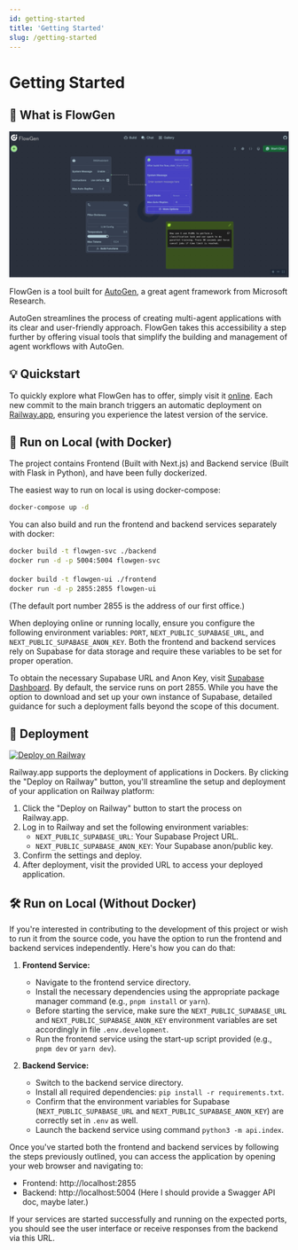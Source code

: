 ```yaml
---
id: getting-started
title: 'Getting Started'
slug: /getting-started
---
```


# Getting Started

## 🤖 What is FlowGen

![flow-1](./img/screenshot-flow-1.jpeg)

FlowGen is a tool built for [AutoGen](https://microsoft.github.io/autogen/), a great agent framework from Microsoft Research.

AutoGen streamlines the process of creating multi-agent applications with its clear and user-friendly approach. FlowGen takes this accessibility a step further by offering visual tools that simplify the building and management of agent workflows with AutoGen.

## 💡 Quickstart

To quickly explore what FlowGen has to offer, simply visit it [online](https://flowgen.dev). Each new commit to the main branch triggers an automatic deployment on [Railway.app](https://railway.app), ensuring you experience the latest version of the service.

## 🐳 Run on Local (with Docker)

The project contains Frontend (Built with Next.js) and Backend service (Built with Flask in Python), and have been fully dockerized.

The easiest way to run on local is using docker-compose:

```bash
docker-compose up -d
```

You can also build and run the frontend and backend services separately with docker:

```bash
docker build -t flowgen-svc ./backend
docker run -d -p 5004:5004 flowgen-svc

docker build -t flowgen-ui ./frontend
docker run -d -p 2855:2855 flowgen-ui
```

(The default port number 2855 is the address of our first office.)

When deploying online or running locally, ensure you configure the following environment variables: `PORT`, `NEXT_PUBLIC_SUPABASE_URL`, and `NEXT_PUBLIC_SUPABASE_ANON_KEY`. Both the frontend and backend services rely on Supabase for data storage and require these variables to be set for proper operation.

To obtain the necessary Supabase URL and Anon Key, visit [Supabase Dashboard](https://supabase.com/dashboard/projects). By default, the service runs on port 2855. While you have the option to download and set up your own instance of Supabase, detailed guidance for such a deployment falls beyond the scope of this document.

## 🚀 Deployment

[![Deploy on Railway](https://railway.app/button.svg)](https://railway.app/template/NCoZBC?referralCode=5I-BUc)

Railway.app supports the deployment of applications in Dockers. By clicking the "Deploy on Railway" button, you'll streamline the setup and deployment of your application on Railway platform:

1. Click the "Deploy on Railway" button to start the process on Railway.app.
2. Log in to Railway and set the following environment variables:
   - `NEXT_PUBLIC_SUPABASE_URL`: Your Supabase Project URL.
   - `NEXT_PUBLIC_SUPABASE_ANON_KEY`: Your Supabase anon/public key.
3. Confirm the settings and deploy.
4. After deployment, visit the provided URL to access your deployed application.

## 🛠️ Run on Local (Without Docker)

If you're interested in contributing to the development of this project or wish to run it from the source code, you have the option to run the frontend and backend services independently. Here's how you can do that:

1. **Frontend Service:**

   - Navigate to the frontend service directory.
   - Install the necessary dependencies using the appropriate package manager command (e.g., `pnpm install` or `yarn`).
   - Before starting the service, make sure the `NEXT_PUBLIC_SUPABASE_URL` and `NEXT_PUBLIC_SUPABASE_ANON_KEY` environment variables are set accordingly in file `.env.development`.
   - Run the frontend service using the start-up script provided (e.g., `pnpm dev` or `yarn dev`).

2. **Backend Service:**
   - Switch to the backend service directory.
   - Install all required dependencies: `pip install -r requirements.txt`.
   - Confirm that the environment variables for Supabase (`NEXT_PUBLIC_SUPABASE_URL` and `NEXT_PUBLIC_SUPABASE_ANON_KEY`) are correctly set in `.env` as well.
   - Launch the backend service using command `python3 -m api.index`.

Once you've started both the frontend and backend services by following the steps previously outlined, you can access the application by opening your web browser and navigating to:

- Frontend: http://localhost:2855
- Backend: http://localhost:5004 (Here I should provide a Swagger API doc, maybe later.)

If your services are started successfully and running on the expected ports, you should see the user interface or receive responses from the backend via this URL.
